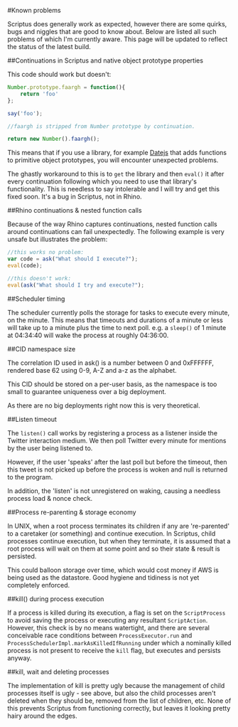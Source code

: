 
#Known problems

Scriptus does generally work as expected, however there are some quirks, bugs and niggles that are good to know about. Below are listed all such problems of which I'm currently aware. This page will be updated to reflect the status of the latest build.

##Continuations in Scriptus and native object prototype properties

This code should work but doesn't:

```javascript
Number.prototype.faargh = function(){
	return 'foo'
};

say('foo');

//faargh is stripped from Number prototype by continuation.

return new Number().faargh();
```

This means that if you use a library, for example [Datejs](http://www.datejs.com) that adds functions to primitive object prototypes, you will encounter unexpected problems.

The ghastly workaround to this is to `get` the library and then `eval()` it after every continuation following which you need to use that library's functionality. This is needless to say intolerable and I will try and get this fixed soon. It's a bug in Scriptus, not in Rhino.

##Rhino continuations & nested function calls

Because of the way Rhino captures continuations, nested function calls around continuations can fail unexpectedly. The following example is very unsafe but illustrates the problem:

```javascript
//this works no problem:
var code = ask("What should I execute?");
eval(code); 

//this doesn't work:
eval(ask("What should I try and execute?");
```

##Scheduler timing

The scheduler currently polls the storage for tasks to execute every minute, on the minute. This means that timeouts and durations of a minute or less will take up to a minute plus the time to next poll. e.g. a `sleep()` of 1 minute at 04:34:40 will wake the process at roughly 04:36:00.

##CID namespace size

The correlation ID used in ask() is a number between 0 and 0xFFFFFF, rendered base 62 using 0-9, A-Z and a-z as the alphabet.

This CID should be stored on a per-user basis, as the namespace is too small to guarantee uniqueness over a big deployment.

As there are no big deployments right now this is very theoretical.

##Listen timeout

The `listen()` call works by registering a process as a listener inside the Twitter interaction medium. We then poll Twitter every minute for mentions by the user being listened to.

However, if the user 'speaks' after the last poll but before the timeout, then this tweet is not picked up before the process is woken and null is returned to the program.

In addition, the 'listen' is not unregistered on waking, causing a needless process load & nonce check.

##Process re-parenting & storage economy

In UNIX, when a root process terminates its children if any are 're-parented' to a caretaker (or something) and continue execution. In Scriptus, child processes continue execution, but when they terminate, it is assumed that a root process will wait on them at some point and so their state & result is persisted.

This could balloon storage over time, which would cost money if AWS is being used as the datastore. Good hygiene and tidiness is not yet completely enforced.

##kill() during process execution

If a process is killed during its execution, a flag is set on the `ScriptProcess` to avoid saving the process or executing any resultant `ScriptAction`. However, this check is by no means watertight, and there are several conceivable race conditions between `ProcessExecutor.run` and `ProcessSchedulerImpl.markAsKilledIfRunning` under which a nominally killed process is not present to receive the `kill` flag, but executes and persists anyway.
 
##kill, wait and deleting processes

The implementation of kill is pretty ugly because the management of child processes itself is ugly - see above, but also the child processes aren't deleted when they should be, removed from the list of children, etc. None of this prevents Scriptus from functioning correctly, but leaves it looking pretty hairy around the edges.

